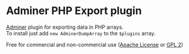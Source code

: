 # Adminer PHP Export plugin
[Adminer](https://www.adminer.org/) plugin for exporting data in PHP arrays.  
To install just add `new AdminerDumpArray` to the `$plugins` array.
  
Free for commercial and non-commercial use ([Apache License](https://www.apache.org/licenses/LICENSE-2.0.html) or [GPL 2](https://www.gnu.org/licenses/gpl-2.0.txt))
